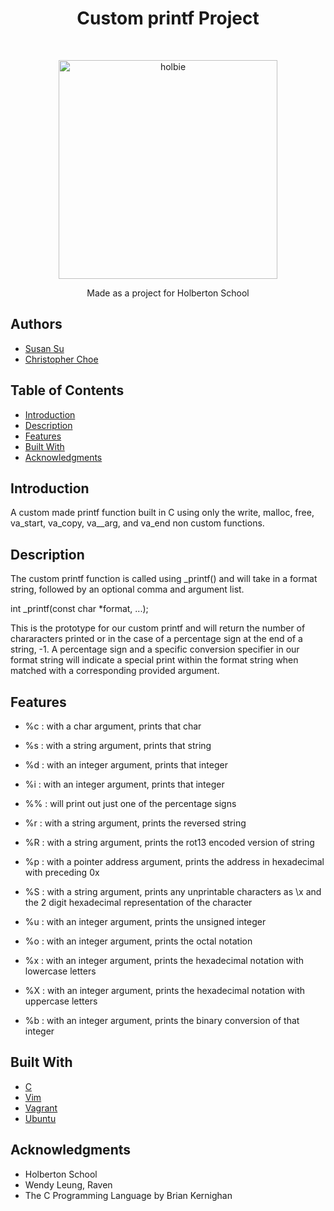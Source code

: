 
<h1 align ="center"> Custom printf Project </h1><br>
<p align="center">
	<a href="https://holbertonschool.com">
		<img alt="holbie" title="holbie" src="https://d1vki863cvir6c.cloudfront.net/uploads/topic/image/485/holberton_school.png" width="350">
	</a>
</p>
<p align="center">
Made as a project for Holberton School
</p>

## Authors

* [Susan Su](https://twitter.com/sususayshello)
* [Christopher Choe](https://twitter.com/chchchoe)

## Table of Contents

- [Introduction](#introduction)
- [Description](#description)
- [Features](#features)
- [Built With](#built-with)
- [Acknowledgments](#acknowledgments)

## Introduction

A custom made printf function built in C using only the write, malloc, free, va_start, va_copy, va__arg, and va_end non custom functions.

## Description

The custom printf function is called using \_printf() and will take in a format string, followed by an optional comma and argument list.

int \_printf(const char \*format, ...);

This is the prototype for our custom printf and will return the number of chararacters printed or in the case of a percentage sign at the end of a string, -1. A percentage sign and a specific conversion specifier in our format string will indicate a special print within the format string when matched with a corresponding provided argument.

## Features

* %c : with a char argument, prints that char

* %s : with a string argument, prints that string

* %d : with an integer argument, prints that integer

* %i : with an integer argument, prints that integer

* %% : will print out just one of the percentage signs

* %r : with a string argument, prints the reversed string

* %R : with a string argument, prints the rot13 encoded version of string

* %p : with a pointer address argument, prints the address in hexadecimal with preceding 0x

* %S : with a string argument, prints any unprintable characters as \x and the 2 digit hexadecimal representation of the character

* %u : with an integer argument, prints the unsigned integer

* %o : with an integer argument, prints the octal notation

* %x : with an integer argument, prints the hexadecimal notation with lowercase letters

* %X : with an integer argument, prints the hexadecimal notation with uppercase letters

* %b : with an integer argument, prints the binary conversion of that integer

## Built With

* [C](https://en.wikipedia.org/wiki/C_(programming_language))
* [Vim](https://www.vim.org/)
* [Vagrant](https://www.vagrantup.com/)
* [Ubuntu](https://www.ubuntu.com/)

## Acknowledgments

* Holberton School
* Wendy Leung, Raven
* The C Programming Language by Brian Kernighan

